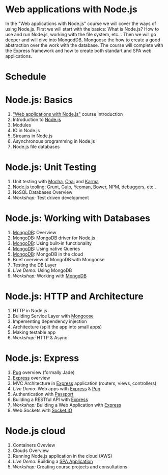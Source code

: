 # Web applications with Node.js

In the "Web applications with Node.js" course we will cover the ways of using Node.js. First we will start with the basics: What is Node.js? How to use and run Node.js, working with the file system, etc... Then we will go deeper and will dive into MongodDB, Mongoose the how to create a good abstraction over the work with the database. The course will complete with the Express framework and how to create both standart and SPA web applications.

<!--
Курсът "Уеб приложения с Node.js" обхваща начините за използване Node.js. Първо ще започнем с основите: Какво е Node.js? Как да се използва Node.js?, работа с файловата система, и др. След това ще задълбочим и ще се потопим в работата с данни: MongodDB, Mongoose, след което ще видим как да създадеме добра абстракция над работата с данни. Курсът ще завърши с фреймуърка Express и ще създаваме уеб приложения.

По време на курса ще има най-малко 3 практически уъркшопа и 4 демонстрации на живо, по време на които студентите ще могат да практикуват новия материал и да видят как да създават мощни и красиви приложения, използвайки Node.js.

-->

# Schedule

# Node.js: Basics

1.  ["Web applications with Node.js"](http://telerikacademy.com/Courses/Courses/Details/400) course introduction
1.  Introduction to [Node.js](http://nodejs.org)
1.  Modules
1.  IO in Node.js
1.  Streams in Node.js
1.  Asynchronous programming in Node.js
1.  Node.js file databases

#   Node.js: Unit Testing

1.  Unit testing with [Mocha](https://mochajs.org/), [Chai](http://chaijs.com/) and [Karma](https://karma-runner.github.io/1.0/index.html)
1.  Node.js tooling: [Grunt](http://gruntjs.com/), [Gulp](http://gulpjs.com/), [Yeoman](http://yeoman.io/), [Bower](https://bower.io/), [NPM](https://www.npmjs.com/), debuggers, etc..
1.  NoSQL Databases Overview
1.  _Workshop:_ Test driven development

#   Node.js: Working with Databases

1.  [MongoDB](https://www.mongodb.com/): Overview
1.  [MongoDB](https://www.mongodb.com/): MongoDB driver for Node.js
1.  [MongoDB](https://www.mongodb.com/): Using built-in functionality
1.  [MongoDB](https://www.mongodb.com/): Using native Queries
1.  [MongoDB](https://www.mongodb.com/): MongoDB in the cloud
1.  Brief overview of MongoDB with Mongoose
1.  Testing the DB Layer
1.  _Live Demo:_ Using MongoDB
1.  _Workshop:_ Working with [MongoDB](https://www.mongodb.com/)

#   Node.js: HTTP and Architecture

1.  HTTP in Node.js
1.  Building Service Layer with [Mongoose](http://mongoosejs.com/)
1.  Impementing dependency injection
1.  Architecture (split the app into small apps)
1.  Making testable app
1.  _Workshop:_ HTTP & Async

#   Node.js: Express

1.  [Pug](https://github.com/pugjs/pug) overview (formally Jade)
1.  [Express](http://expressjs.com/) overview
1.  MVC Architecture in [Express](http://expressjs.com/) application (routers, views, controllers)
1.  _Live Demo:_ Web apps with [Express](http://expressjs.com) & [Pug](https://github.com/pugjs/pug)
1.  Authentication with [Passport](http://passportjs.org/)
1.  Building a RESTful API with [Express](http://expressjs.com)
1.  _Workshop:_ Building a Web Application with [Express](http://expressjs.com)
1.  Web Sockets with [Socket.IO](http://socket.io/)

#   Node.js cloud
1.  Containers Oveview
1.  Clouds Overview
1.  Running Node.js application in the cloud (AWS)
1.  _Live Demo:_ Building a [SPA Application](https://en.wikipedia.org/wiki/Single-page_application)
1.  _Workshop:_ Creating course projects and consultations

<!--
1.  Въведение в курса "Уеб приложения с Node.js"
1.  Въведение в Node.js
1.  Модули в Node.js

    1.  IO в Node.js
1.  Потоци (streams)
    1.  Въведение в MongoDB

    1.  MongoDB с Node.js
    1.  MongoDB с Mongoose
    1.  _Workshop:_ Работна с MongoDB

    1.  HTTP в Node.js
    1.  Асинхронни операции в Node.js
    1.  Създаване на Service Layer с Mongoose

    1.  Въведение в Pug
    1.  Въведение в Express
1.  MVC архитектура на приложение с Express (routers, views, controllers)

    1.  _Live Demo: _ уеб приложения с ExpressJS & Pug
    1.  Автентикация с Passport
    1.  Изграждане на RESTful API с Express

    1. _Workshop:_ Изграждане на уеб приложения с Express
    1.  Web sockets с Socket.IO
    1.  Unit testing с Mocha, Chai и Karma

    1. Инструменти за работа с Node.js: Grunt, Gulp, Yeoman, Bower, NPM, дебъгери и т.н ..
    1. Node.js в облака
    1. _Live Demo:_ Изграждане на SPA Application

    1. _Workshop:_ Работа по курсовите проекти и консултации


    -->
